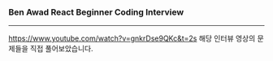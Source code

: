 ### Ben Awad React Beginner Coding Interview

---

https://www.youtube.com/watch?v=gnkrDse9QKc&t=2s 해당 인터뷰 영상의 문제들을 직접 풀어보았습니다.

